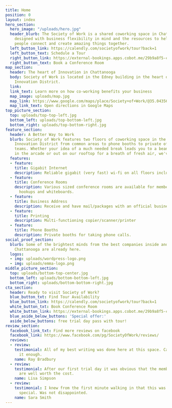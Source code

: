 ```yaml
---
title: Home
position: 0
layout: index
hero_section:
  hero_image: "/uploads/hero.jpg"
  header_blurb: The Society of Work is a shared coworking space in Chattanooga, TN
    designed with business flexibility in mind and the resources to help like-minded
    people connect and create amazing things together.
  left_button_link: https://calendly.com/societyofwork/tour?back=1
  left_button_text: Schedule a Tour
  right_button_link: https://external-bookings.apps.cobot.me/29b9a8f5-ca15-4713-8f25-33c58c18d3bd/book
  right_button_text: Book a Conference Room
map_section:
  header: The heart of Innovation in Chattanooga
  body: Society of Work is located in the Edney building in the heart of Chattanooga's
    Innovation District.
  link: 
  link_text: Learn more on how co-working benefits your business
  map_image: uploads/map.jpg
  map_link: https://www.google.com/maps/place/Society+of+Work/@35.043563,-85.3088409,15z/data=!4m2!3m1!1s0x0:0x19103f5df6547e8d?sa=X&ved=0ahUKEwjfxIPKmILXAhXMLSYKHaqfBA4Q_BIIfTAK
  map_link_text: Open directions in Google Maps
top_picture_section:
  top: uploads/top-top-left.jpg
  bottom_left: uploads/top-bottom-left.jpg
  bottom_right: uploads/top-bottom-right.jpg
feature_section:
  header: A Better Way to Work
  blurb: Society of Work features two floors of coworking space in the heart of Chattanooga's
    Innovation District from common areas to phone booths to private offices for small
    teams. Whether your idea of a much needed break leads you to a bean bag chair
    in the arcade or out on our rooftop for a breath of fresh air, we've got you covered.
  features:
  - feature: 
    title: Gigabit Internet
    description: Reliable gigabit (very fast) wi-fi on all floors including rooftop.
  - feature: 
    title: Conference Rooms
    description: Various sized conference rooms are available for members with audio/video
      hookups and whiteboards.
  - feature: 
    title: Business Address
    description: Receive and have mail/packages with an official business address.
  - feature: 
    title: Printing
    description: Multi-functioning copier/scanner/printer
  - feature: 
    title: Phone Booths
    description: Private booths for taking phone calls.
social_proof_section:
  blurb: Some of the brightest minds from the best companies inside and outside of
    Chattanooga are already here.
  logos:
  - img: uploads/wordpress-logo.png
  - img: uploads/emma-logo.png
middle_picture_section:
  top: uploads/bottom-top-center.jpg
  bottom_left: uploads/bottom-bottom-left.jpg
  bottom_right: uploads/bottom-bottom-right.jpg
cta_section:
  header: Ready to visit Society of Work?
  blue_button_txt: Find Tour Availability
  blue_button_link: https://calendly.com/societyofwork/tour?back=1
  white_button_txt: Book Conference Room
  white_button_link: https://external-bookings.apps.cobot.me/29b9a8f5-ca15-4713-8f25-33c58c18d3bd/book
  blue_aside_below_buttons: 'Special offer:'
  aside_below_buttons: free trial day pass with tour!
review_section:
  facebook_link_txt: Find more reviews on facebook
  facebook_link: https://www.facebook.com/pg/SocietyOfWork/reviews/
  reviews:
  - review: 
    testimonial: All of my best writing was done here at this space. Can't recommend
      it enough.
    name: Ray Bradbury
  - review: 
    testimonial: After our first trial day it was obvious that the membership fees
      are well worth the cost.
    name: Lisa Simpson
  - review: 
    testimonial: I knew from the first minute walking in that this was going to be
      special. Was not disappointed.
    name: Sara Smith
---
```


